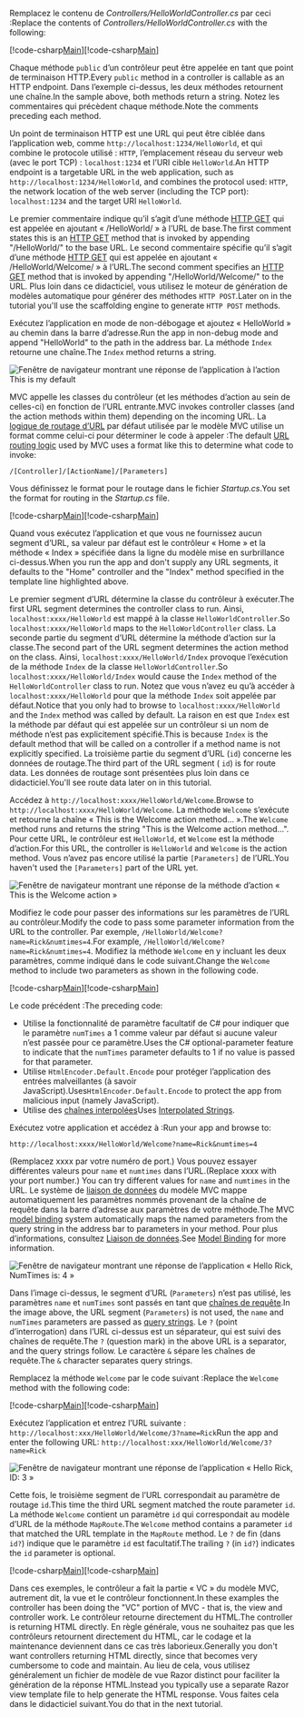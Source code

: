 <span data-ttu-id="6a10d-101">Remplacez le contenu de *Controllers/HelloWorldController.cs* par ceci :</span><span class="sxs-lookup"><span data-stu-id="6a10d-101">Replace the contents of *Controllers/HelloWorldController.cs* with the following:</span></span>

<span data-ttu-id="6a10d-102">[!code-csharp[Main](../../tutorials/first-mvc-app/start-mvc/sample/MvcMovie/Controllers/HelloWorldController.cs?name=snippet_1)]</span><span class="sxs-lookup"><span data-stu-id="6a10d-102">[!code-csharp[Main](../../tutorials/first-mvc-app/start-mvc/sample/MvcMovie/Controllers/HelloWorldController.cs?name=snippet_1)]</span></span>

<span data-ttu-id="6a10d-103">Chaque méthode `public` d’un contrôleur peut être appelée en tant que point de terminaison HTTP.</span><span class="sxs-lookup"><span data-stu-id="6a10d-103">Every `public` method in a controller is callable as an HTTP endpoint.</span></span> <span data-ttu-id="6a10d-104">Dans l’exemple ci-dessus, les deux méthodes retournent une chaîne.</span><span class="sxs-lookup"><span data-stu-id="6a10d-104">In the sample above, both methods return a string.</span></span>  <span data-ttu-id="6a10d-105">Notez les commentaires qui précèdent chaque méthode.</span><span class="sxs-lookup"><span data-stu-id="6a10d-105">Note the comments preceding each method.</span></span>

<span data-ttu-id="6a10d-106">Un point de terminaison HTTP est une URL qui peut être ciblée dans l’application web, comme `http://localhost:1234/HelloWorld`, et qui combine le protocole utilisé : `HTTP`, l’emplacement réseau du serveur web (avec le port TCP) : `localhost:1234` et l’URI cible `HelloWorld`.</span><span class="sxs-lookup"><span data-stu-id="6a10d-106">An HTTP endpoint is a targetable URL in the web application, such as `http://localhost:1234/HelloWorld`, and combines the protocol used: `HTTP`, the network location of the web server (including the TCP port): `localhost:1234` and the target URI `HelloWorld`.</span></span>

<span data-ttu-id="6a10d-107">Le premier commentaire indique qu’il s’agit d’une méthode [HTTP GET](https://www.w3schools.com/tags/ref_httpmethods.asp) qui est appelée en ajoutant « /HelloWorld/ » à l’URL de base.</span><span class="sxs-lookup"><span data-stu-id="6a10d-107">The first comment states this is an [HTTP GET](https://www.w3schools.com/tags/ref_httpmethods.asp) method that is invoked by appending "/HelloWorld/" to the base URL.</span></span> <span data-ttu-id="6a10d-108">Le second commentaire spécifie qu’il s’agit d’une méthode [HTTP GET](http://www.w3.org/Protocols/rfc2616/rfc2616-sec9.html) qui est appelée en ajoutant « /HelloWorld/Welcome/ » à l’URL.</span><span class="sxs-lookup"><span data-stu-id="6a10d-108">The second comment specifies an [HTTP GET](http://www.w3.org/Protocols/rfc2616/rfc2616-sec9.html) method that is invoked by appending "/HelloWorld/Welcome/" to the URL.</span></span> <span data-ttu-id="6a10d-109">Plus loin dans ce didacticiel, vous utilisez le moteur de génération de modèles automatique pour générer des méthodes `HTTP POST`.</span><span class="sxs-lookup"><span data-stu-id="6a10d-109">Later on in the tutorial you'll use the scaffolding engine to generate `HTTP POST` methods.</span></span>

<span data-ttu-id="6a10d-110">Exécutez l’application en mode de non-débogage et ajoutez « HelloWorld » au chemin dans la barre d’adresse.</span><span class="sxs-lookup"><span data-stu-id="6a10d-110">Run the app in non-debug mode and append "HelloWorld" to the path in the address bar.</span></span> <span data-ttu-id="6a10d-111">La méthode `Index` retourne une chaîne.</span><span class="sxs-lookup"><span data-stu-id="6a10d-111">The `Index` method returns a string.</span></span>

![Fenêtre de navigateur montrant une réponse de l’application à l’action This is my default](../../tutorials/first-mvc-app/adding-controller/_static/hell1.png)

<span data-ttu-id="6a10d-113">MVC appelle les classes du contrôleur (et les méthodes d’action au sein de celles-ci) en fonction de l’URL entrante.</span><span class="sxs-lookup"><span data-stu-id="6a10d-113">MVC invokes controller classes (and the action methods within them) depending on the incoming URL.</span></span> <span data-ttu-id="6a10d-114">La [logique de routage d’URL](../../mvc/controllers/routing.md) par défaut utilisée par le modèle MVC utilise un format comme celui-ci pour déterminer le code à appeler :</span><span class="sxs-lookup"><span data-stu-id="6a10d-114">The default [URL routing logic](../../mvc/controllers/routing.md) used by MVC uses a format like this to determine what code to invoke:</span></span>

`/[Controller]/[ActionName]/[Parameters]`

<span data-ttu-id="6a10d-115">Vous définissez le format pour le routage dans le fichier *Startup.cs*.</span><span class="sxs-lookup"><span data-stu-id="6a10d-115">You set the format for routing in the *Startup.cs* file.</span></span>

<span data-ttu-id="6a10d-116">[!code-csharp[Main](../../tutorials/first-mvc-app/start-mvc/sample/MvcMovie/Startup.cs?name=snippet_1&highlight=5)]</span><span class="sxs-lookup"><span data-stu-id="6a10d-116">[!code-csharp[Main](../../tutorials/first-mvc-app/start-mvc/sample/MvcMovie/Startup.cs?name=snippet_1&highlight=5)]</span></span>

<span data-ttu-id="6a10d-117">Quand vous exécutez l’application et que vous ne fournissez aucun segment d’URL, sa valeur par défaut est le contrôleur « Home » et la méthode « Index » spécifiée dans la ligne du modèle mise en surbrillance ci-dessus.</span><span class="sxs-lookup"><span data-stu-id="6a10d-117">When you run the app and don't supply any URL segments, it defaults to the "Home" controller and the "Index" method specified in the template line highlighted above.</span></span>

<span data-ttu-id="6a10d-118">Le premier segment d’URL détermine la classe du contrôleur à exécuter.</span><span class="sxs-lookup"><span data-stu-id="6a10d-118">The first URL segment determines the controller class to run.</span></span> <span data-ttu-id="6a10d-119">Ainsi, `localhost:xxxx/HelloWorld` est mappé à la classe `HelloWorldController`.</span><span class="sxs-lookup"><span data-stu-id="6a10d-119">So `localhost:xxxx/HelloWorld` maps to the `HelloWorldController` class.</span></span> <span data-ttu-id="6a10d-120">La seconde partie du segment d’URL détermine la méthode d’action sur la classe.</span><span class="sxs-lookup"><span data-stu-id="6a10d-120">The second part of the URL segment determines the action method on the class.</span></span> <span data-ttu-id="6a10d-121">Ainsi, `localhost:xxxx/HelloWorld/Index` provoque l’exécution de la méthode `Index` de la classe `HelloWorldController`.</span><span class="sxs-lookup"><span data-stu-id="6a10d-121">So `localhost:xxxx/HelloWorld/Index` would cause the `Index` method of the `HelloWorldController` class to run.</span></span> <span data-ttu-id="6a10d-122">Notez que vous n’avez eu qu’à accéder à `localhost:xxxx/HelloWorld` pour que la méthode `Index` soit appelée par défaut.</span><span class="sxs-lookup"><span data-stu-id="6a10d-122">Notice that you only had to browse to `localhost:xxxx/HelloWorld` and the `Index` method was called by default.</span></span> <span data-ttu-id="6a10d-123">La raison en est que `Index` est la méthode par défaut qui est appelée sur un contrôleur si un nom de méthode n’est pas explicitement spécifié.</span><span class="sxs-lookup"><span data-stu-id="6a10d-123">This is because `Index` is the default method that will be called on a controller if a method name is not explicitly specified.</span></span> <span data-ttu-id="6a10d-124">La troisième partie du segment d’URL (`id`) concerne les données de routage.</span><span class="sxs-lookup"><span data-stu-id="6a10d-124">The third part of the URL segment ( `id`) is for route data.</span></span> <span data-ttu-id="6a10d-125">Les données de routage sont présentées plus loin dans ce didacticiel.</span><span class="sxs-lookup"><span data-stu-id="6a10d-125">You'll see route data later on in this tutorial.</span></span>

<span data-ttu-id="6a10d-126">Accédez à `http://localhost:xxxx/HelloWorld/Welcome`.</span><span class="sxs-lookup"><span data-stu-id="6a10d-126">Browse to `http://localhost:xxxx/HelloWorld/Welcome`.</span></span> <span data-ttu-id="6a10d-127">La méthode `Welcome` s’exécute et retourne la chaîne « This is the Welcome action method... ».</span><span class="sxs-lookup"><span data-stu-id="6a10d-127">The `Welcome` method runs and returns the string "This is the Welcome action method...".</span></span> <span data-ttu-id="6a10d-128">Pour cette URL, le contrôleur est `HelloWorld`, et `Welcome` est la méthode d’action.</span><span class="sxs-lookup"><span data-stu-id="6a10d-128">For this URL, the controller is `HelloWorld` and `Welcome` is the action method.</span></span> <span data-ttu-id="6a10d-129">Vous n’avez pas encore utilisé la partie `[Parameters]` de l’URL.</span><span class="sxs-lookup"><span data-stu-id="6a10d-129">You haven't used the `[Parameters]` part of the URL yet.</span></span>

![Fenêtre de navigateur montrant une réponse de la méthode d’action « This is the Welcome action »](../../tutorials/first-mvc-app/adding-controller/_static/welcome.png)

<span data-ttu-id="6a10d-131">Modifiez le code pour passer des informations sur les paramètres de l’URL au contrôleur.</span><span class="sxs-lookup"><span data-stu-id="6a10d-131">Modify the code to pass some parameter information from the URL to the controller.</span></span> <span data-ttu-id="6a10d-132">Par exemple, `/HelloWorld/Welcome?name=Rick&numtimes=4`.</span><span class="sxs-lookup"><span data-stu-id="6a10d-132">For example, `/HelloWorld/Welcome?name=Rick&numtimes=4`.</span></span> <span data-ttu-id="6a10d-133">Modifiez la méthode `Welcome` en y incluant les deux paramètres, comme indiqué dans le code suivant.</span><span class="sxs-lookup"><span data-stu-id="6a10d-133">Change the `Welcome` method to include two parameters as shown in the following code.</span></span> 

<span data-ttu-id="6a10d-134">[!code-csharp[Main](../../tutorials/first-mvc-app/start-mvc/sample/MvcMovie/Controllers/HelloWorldController.cs?name=snippet_2)]</span><span class="sxs-lookup"><span data-stu-id="6a10d-134">[!code-csharp[Main](../../tutorials/first-mvc-app/start-mvc/sample/MvcMovie/Controllers/HelloWorldController.cs?name=snippet_2)]</span></span>

<span data-ttu-id="6a10d-135">Le code précédent :</span><span class="sxs-lookup"><span data-stu-id="6a10d-135">The preceding code:</span></span>

* <span data-ttu-id="6a10d-136">Utilise la fonctionnalité de paramètre facultatif de C# pour indiquer que le paramètre `numTimes` a 1 comme valeur par défaut si aucune valeur n’est passée pour ce paramètre.</span><span class="sxs-lookup"><span data-stu-id="6a10d-136">Uses the C# optional-parameter feature to indicate that the `numTimes` parameter defaults to 1 if no value is passed for that parameter.</span></span>
* <span data-ttu-id="6a10d-137">Utilise `HtmlEncoder.Default.Encode` pour protéger l’application des entrées malveillantes (à savoir JavaScript).</span><span class="sxs-lookup"><span data-stu-id="6a10d-137">Uses`HtmlEncoder.Default.Encode` to protect the app from malicious input (namely JavaScript).</span></span> 
* <span data-ttu-id="6a10d-138">Utilise des [chaînes interpolées](https://docs.microsoft.com/dotnet/articles/csharp/language-reference/keywords/interpolated-strings)</span><span class="sxs-lookup"><span data-stu-id="6a10d-138">Uses [Interpolated Strings](https://docs.microsoft.com/dotnet/articles/csharp/language-reference/keywords/interpolated-strings).</span></span>

<span data-ttu-id="6a10d-139">Exécutez votre application et accédez à :</span><span class="sxs-lookup"><span data-stu-id="6a10d-139">Run your app and browse to:</span></span>

   `http://localhost:xxxx/HelloWorld/Welcome?name=Rick&numtimes=4`

<span data-ttu-id="6a10d-140">(Remplacez xxxx par votre numéro de port.) Vous pouvez essayer différentes valeurs pour `name` et `numtimes` dans l’URL.</span><span class="sxs-lookup"><span data-stu-id="6a10d-140">(Replace xxxx with your port number.) You can try different values for `name` and `numtimes` in  the URL.</span></span> <span data-ttu-id="6a10d-141">Le système de [liaison de données](../../mvc/models/model-binding.md) du modèle MVC mappe automatiquement les paramètres nommés provenant de la chaîne de requête dans la barre d’adresse aux paramètres de votre méthode.</span><span class="sxs-lookup"><span data-stu-id="6a10d-141">The MVC [model binding](../../mvc/models/model-binding.md) system automatically maps the named parameters from  the query string in the address bar to parameters in your method.</span></span> <span data-ttu-id="6a10d-142">Pour plus d’informations, consultez [Liaison de données](../../mvc/models/model-binding.md).</span><span class="sxs-lookup"><span data-stu-id="6a10d-142">See [Model Binding](../../mvc/models/model-binding.md) for more information.</span></span>

![Fenêtre de navigateur montrant une réponse de l’application « Hello Rick, NumTimes is: 4 »](../../tutorials/first-mvc-app/adding-controller/_static/rick4.png)

<span data-ttu-id="6a10d-144">Dans l’image ci-dessus, le segment d’URL (`Parameters`) n’est pas utilisé, les paramètres `name` et `numTimes` sont passés en tant que [chaînes de requête](https://wikipedia.org/wiki/Query_string).</span><span class="sxs-lookup"><span data-stu-id="6a10d-144">In the image above, the URL segment (`Parameters`) is not used, the `name` and `numTimes` parameters are passed as [query strings](https://wikipedia.org/wiki/Query_string).</span></span> <span data-ttu-id="6a10d-145">Le `?` (point d’interrogation) dans l’URL ci-dessus est un séparateur, qui est suivi des chaînes de requête.</span><span class="sxs-lookup"><span data-stu-id="6a10d-145">The `?` (question mark) in the above URL is a separator, and the query strings follow.</span></span> <span data-ttu-id="6a10d-146">Le caractère `&` sépare les chaînes de requête.</span><span class="sxs-lookup"><span data-stu-id="6a10d-146">The `&` character separates query strings.</span></span>

<span data-ttu-id="6a10d-147">Remplacez la méthode `Welcome` par le code suivant :</span><span class="sxs-lookup"><span data-stu-id="6a10d-147">Replace the `Welcome` method with the following code:</span></span>

<span data-ttu-id="6a10d-148">[!code-csharp[Main](../../tutorials/first-mvc-app/start-mvc/sample/MvcMovie/Controllers/HelloWorldController.cs?name=snippet_3)]</span><span class="sxs-lookup"><span data-stu-id="6a10d-148">[!code-csharp[Main](../../tutorials/first-mvc-app/start-mvc/sample/MvcMovie/Controllers/HelloWorldController.cs?name=snippet_3)]</span></span>

<span data-ttu-id="6a10d-149">Exécutez l’application et entrez l’URL suivante : `http://localhost:xxx/HelloWorld/Welcome/3?name=Rick`</span><span class="sxs-lookup"><span data-stu-id="6a10d-149">Run the app and enter the following URL:  `http://localhost:xxx/HelloWorld/Welcome/3?name=Rick`</span></span>

![Fenêtre de navigateur montrant une réponse de l’application « Hello Rick, ID: 3 »](../../tutorials/first-mvc-app/adding-controller/_static/rick_routedata.png)

<span data-ttu-id="6a10d-151">Cette fois, le troisième segment de l’URL correspondait au paramètre de routage `id`.</span><span class="sxs-lookup"><span data-stu-id="6a10d-151">This time the third URL segment  matched the route parameter `id`.</span></span> <span data-ttu-id="6a10d-152">La méthode `Welcome` contient un paramètre `id` qui correspondait au modèle d’URL de la méthode `MapRoute`.</span><span class="sxs-lookup"><span data-stu-id="6a10d-152">The `Welcome`  method contains a parameter  `id` that matched the URL template in the `MapRoute` method.</span></span> <span data-ttu-id="6a10d-153">Le `?` de fin (dans `id?`) indique que le paramètre `id` est facultatif.</span><span class="sxs-lookup"><span data-stu-id="6a10d-153">The trailing `?`  (in `id?`) indicates the `id` parameter is optional.</span></span>

<span data-ttu-id="6a10d-154">[!code-csharp[Main](../../tutorials/first-mvc-app/start-mvc/sample/MvcMovie/Startup.cs?name=snippet_1&highlight=5)]</span><span class="sxs-lookup"><span data-stu-id="6a10d-154">[!code-csharp[Main](../../tutorials/first-mvc-app/start-mvc/sample/MvcMovie/Startup.cs?name=snippet_1&highlight=5)]</span></span>

<span data-ttu-id="6a10d-155">Dans ces exemples, le contrôleur a fait la partie « VC » du modèle MVC, autrement dit, la vue et le contrôleur fonctionnent.</span><span class="sxs-lookup"><span data-stu-id="6a10d-155">In these examples the controller has been doing the "VC" portion  of MVC - that is, the view and controller work.</span></span> <span data-ttu-id="6a10d-156">Le contrôleur retourne directement du HTML.</span><span class="sxs-lookup"><span data-stu-id="6a10d-156">The controller is returning HTML  directly.</span></span> <span data-ttu-id="6a10d-157">En règle générale, vous ne souhaitez pas que les contrôleurs retournent directement du HTML, car le codage et la maintenance deviennent dans ce cas très laborieux.</span><span class="sxs-lookup"><span data-stu-id="6a10d-157">Generally you don't want controllers returning HTML directly, since  that becomes very cumbersome to code and maintain.</span></span> <span data-ttu-id="6a10d-158">Au lieu de cela, vous utilisez généralement un fichier de modèle de vue Razor distinct pour faciliter la génération de la réponse HTML.</span><span class="sxs-lookup"><span data-stu-id="6a10d-158">Instead you typically use a separate Razor view template file to help generate the HTML response.</span></span> <span data-ttu-id="6a10d-159">Vous faites cela dans le didacticiel suivant.</span><span class="sxs-lookup"><span data-stu-id="6a10d-159">You do that in the next tutorial.</span></span>
